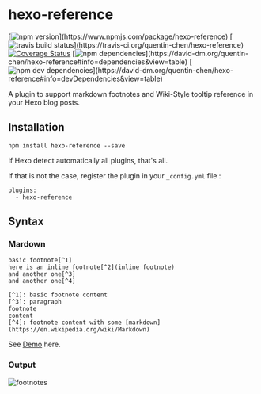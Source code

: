 # hexo-reference
[![npm version](https://img.shields.io/npm/v/hexo-reference.svg?)](https://www.npmjs.com/package/hexo-reference) [![travis build status](https://img.shields.io/travis/quentin-chen/hexo-reference/master.svg?)](https://travis-ci.org/quentin-chen/hexo-reference) [![Coverage Status](https://coveralls.io/repos/github/quentin-chen/hexo-reference/badge.svg?branch=master)](https://coveralls.io/github/quentin-chen/hexo-reference?branch=master) [![npm dependencies](https://img.shields.io/david/quentin-chen/hexo-reference.svg?)](https://david-dm.org/quentin-chen/hexo-reference#info=dependencies&view=table) [![npm dev dependencies](https://img.shields.io/david/dev/quentin-chen/hexo-reference.svg?)](https://david-dm.org/quentin-chen/hexo-reference#info=devDependencies&view=table)

A plugin to support markdown footnotes and Wiki-Style tooltip reference in your Hexo blog posts.

## Installation

```
npm install hexo-reference --save
```

If Hexo detect automatically all plugins, that's all.  

If that is not the case, register the plugin in your `_config.yml` file :
```
plugins:
  - hexo-reference
```

## Syntax

### Mardown
```
basic footnote[^1]
here is an inline footnote[^2](inline footnote)
and another one[^3]
and another one[^4]

[^1]: basic footnote content
[^3]: paragraph
footnote
content
[^4]: footnote content with some [markdown](https://en.wikipedia.org/wiki/Markdown)
```

See [Demo](http://kchen.cc/2016/11/10/footnotes-in-hexo/) here.

### Output
![footnotes](http://7xin49.com1.z0.glb.clouddn.com/mac_qrsync/71e694ce6f0052b83f7af81cfa7ccc64.png-960.jpg)